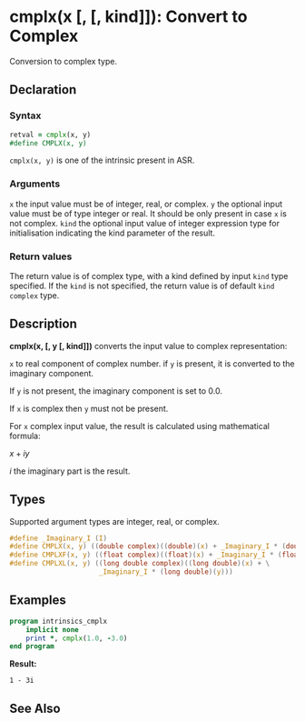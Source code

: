 # cmplx(x [, [, kind]]): Convert to Complex

Conversion to complex type.

## Declaration

### Syntax

```fortran
retval = cmplx(x, y)
#define CMPLX(x, y)
```

`cmplx(x, y)` is one of the intrinsic present in ASR.

### Arguments

`x` the input value must be of integer, real, or complex.
`y` the optional input value must be of type integer or real. It should be only
present in case `x` is not complex.
`kind` the optional input value of integer expression type for initialisation
indicating the kind parameter of the result.

### Return values

The return value is of complex type, with a kind defined by input `kind` type
specified. If the `kind` is not specified, the return value is of default `kind`
`complex` type.

## Description

**cmplx(x, [, y [, kind]])** converts the input value to complex representation:

`x` to real component of complex number.
if `y` is present, it is converted to the imaginary component.

If `y` is not present, the imaginary component is set to 0.0.

If `x` is complex then `y` must not be present.

For `x` complex input value, the result is calculated using mathematical formula:

$x + iy$

$i$ the imaginary part is the result.

## Types

Supported argument types are integer, real, or complex.

```c
#define _Imaginary_I (I)
#define CMPLX(x, y) ((double complex)((double)(x) + _Imaginary_I * (double)(y)))
#define CMPLXF(x, y) ((float complex)((float)(x) + _Imaginary_I * (float)(y)))
#define CMPLXL(x, y) ((long double complex)((long double)(x) + \
                      _Imaginary_I * (long double)(y)))
```

## Examples

```fortran
program intrinsics_cmplx
    implicit none
	print *, cmplx(1.0, -3.0)
end program
```

**Result:**

```
1 - 3i
```

## See Also

